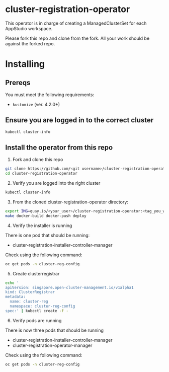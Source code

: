 [comment]: # ( Copyright Red Hat )

# cluster-registration-operator

This operator is in charge of creating a ManagedClusterSet for each AppStudio workspace.

Please fork this repo and clone from the fork.  All your work should be against the forked repo.

# Installing

## Prereqs

You must meet the following requirements:

- `kustomize` (ver. 4.2.0+)

## Ensure you are logged in to the correct cluster

```bash
kubectl cluster-info
```
## Install the operator from this repo

1. Fork and clone this repo

```bash
git clone https://github.com/<git username>/cluster-registration-operator.git
cd cluster-registration-operator
```

2. Verify you are logged into the right cluster

```bash
kubectl cluster-info
```

3. From the cloned cluster-registration-operator directory:

```bash
export IMG=quay.io/<your_user>/cluster-registration-operator:<tag_you_want_to_use>
make docker-build docker-push deploy
```

4. Verify the installer is running

There is one pod that should be running:

- cluster-registration-installer-controller-manager

Check using the following command:

```bash
oc get pods -n cluster-reg-config
```

5. Create clusterregistrar

```bash
echo '
apiVersion: singapore.open-cluster-management.io/v1alpha1
kind: ClusterRegistrar
metadata:
  name: cluster-reg
  namespace: cluster-reg-config
spec:' | kubectl create -f -
```

6. Verify pods are running

There is now three pods that should be running

- cluster-registration-installer-controller-manager
- cluster-registration-operator-manager

Check using the following command:

```bash
oc get pods -n cluster-reg-config
```
